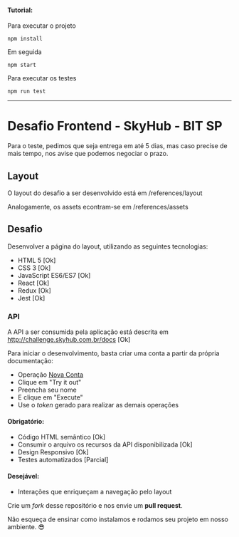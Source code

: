 
#### Tutorial:

Para executar o projeto

``````````
npm install 
``````````

Em seguida

``````````
npm start
``````````
Para executar os testes
``````````
npm run test
``````````

--------

# Desafio Frontend - SkyHub - BIT SP

Para o teste, pedimos que seja entrega em até 5 dias, mas caso precise de mais tempo, nos avise que podemos negociar o prazo.

## Layout

O layout do desafio a ser desenvolvido está em /references/layout

Analogamente, os assets econtram-se em /references/assets

## Desafio
Desenvolver a página do layout, utilizando as seguintes tecnologias:

- HTML 5 [Ok]
- CSS 3 [Ok]
- JavaScript ES6/ES7 [Ok]
- React [Ok]
- Redux [Ok]
- Jest [Ok]

### API
A API a ser consumida pela aplicação está descrita em http://challenge.skyhub.com.br/docs [Ok]

Para iniciar o desenvolvimento, basta criar uma conta a partir da própria documentação:

- Operação [Nova Conta](http://challenge.skyhub.com.br/docs/#/Contas/accounts_create)
- Clique em "Try it out"
- Preencha seu nome
- E clique em "Execute"
- Use o *token* gerado para realizar as demais operações

#### Obrigatório:
- Código HTML semântico [Ok]
- Consumir o arquivo os recursos da API disponibilizada [Ok]
- Design Responsivo [Ok]
- Testes automatizados [Parcial]

#### Desejável:
- Interações que enriqueçam a navegação pelo layout

Crie um *fork* desse repositório e nos envie um **pull request**.

Não esqueça de ensinar como instalamos e rodamos seu projeto em nosso ambiente. :sunglasses: